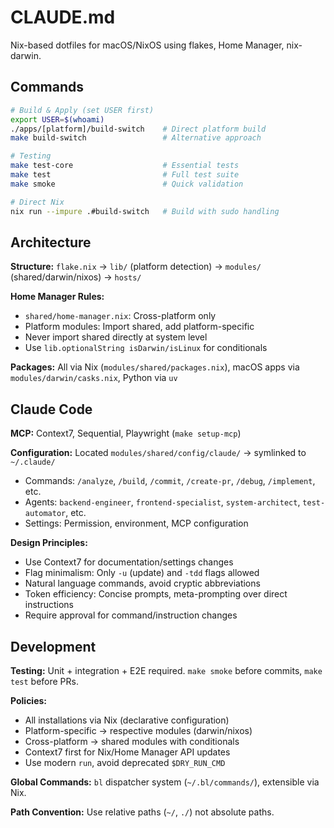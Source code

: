 # CLAUDE.md

Nix-based dotfiles for macOS/NixOS using flakes, Home Manager, nix-darwin.

## Commands

```bash
# Build & Apply (set USER first)
export USER=$(whoami)
./apps/[platform]/build-switch    # Direct platform build
make build-switch                 # Alternative approach

# Testing
make test-core                    # Essential tests  
make test                         # Full test suite
make smoke                        # Quick validation

# Direct Nix
nix run --impure .#build-switch   # Build with sudo handling
```

## Architecture

**Structure:** `flake.nix` → `lib/` (platform detection) → `modules/` (shared/darwin/nixos) → `hosts/`

**Home Manager Rules:**

- `shared/home-manager.nix`: Cross-platform only
- Platform modules: Import shared, add platform-specific
- Never import shared directly at system level
- Use `lib.optionalString isDarwin/isLinux` for conditionals

**Packages:** All via Nix (`modules/shared/packages.nix`), macOS apps via `modules/darwin/casks.nix`, Python via `uv`

## Claude Code

**MCP:** Context7, Sequential, Playwright (`make setup-mcp`)

**Configuration:** Located `modules/shared/config/claude/` → symlinked to `~/.claude/`

- Commands: `/analyze`, `/build`, `/commit`, `/create-pr`, `/debug`, `/implement`, etc.
- Agents: `backend-engineer`, `frontend-specialist`, `system-architect`, `test-automator`, etc.
- Settings: Permission, environment, MCP configuration

**Design Principles:**

- Use Context7 for documentation/settings changes
- Flag minimalism: Only `-u` (update) and `-tdd` flags allowed
- Natural language commands, avoid cryptic abbreviations
- Token efficiency: Concise prompts, meta-prompting over direct instructions
- Require approval for command/instruction changes

## Development

**Testing:** Unit + integration + E2E required. `make smoke` before commits, `make test` before PRs.

**Policies:**

- All installations via Nix (declarative configuration)
- Platform-specific → respective modules (darwin/nixos)  
- Cross-platform → shared modules with conditionals
- Context7 first for Nix/Home Manager API updates
- Use modern `run`, avoid deprecated `$DRY_RUN_CMD`

**Global Commands:** `bl` dispatcher system (`~/.bl/commands/`), extensible via Nix.

**Path Convention:** Use relative paths (`~/`, `./`) not absolute paths.
